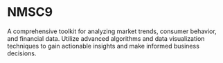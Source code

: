 # NMSC9
A comprehensive toolkit for analyzing market trends, consumer behavior, and financial data. Utilize advanced algorithms and data visualization techniques to gain actionable insights and make informed business decisions.
